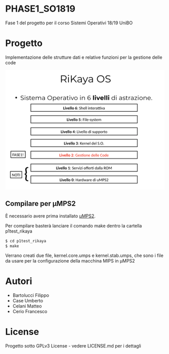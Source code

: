 # PHASE1_SO1819
Fase 1 del progetto per il corso Sistemi Operativi 18/19 UniBO 

# Progetto 
Implementazione delle strutture dati e relative funzioni per la gestione delle code

![Alt text](/SchemaOS.png)


## Compilare per μMPS2
È necessario avere prima installato [μMPS2](https://github.com/tjonjic/umps).

Per compilare basterà lanciare il comando make dentro la cartella p1test_rikaya
```
$ cd p1test_rikaya 
$ make 
``` 
Verrano creati due file, kernel.core.umps e kernel.stab.umps, che sono i file da usare per la configurazione della macchina MIPS in μMPS2

# Autori
 * Bartolucci Filippo
 * Case Umberto
 * Celani Matteo
 * Cerio Francesco
 
# License 
Progetto sotto GPLv3 License - vedere LICENSE.md per i dettagli
